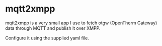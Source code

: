 mqtt2xmpp
=========

mqtt2xmpp is a very small app I use to fetch otgw (OpenTherm Gateway)
data through MQTT and publish it over XMPP.

Configure it using the supplied yaml file.
